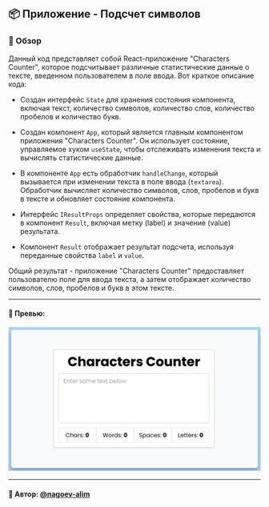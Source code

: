 ## 📦 Приложение - Подсчет символов

### 🚀 Обзор
Данный код представляет собой React-приложение "Characters Counter", которое подсчитывает различные статистические данные о тексте, введенном пользователем в поле ввода. Вот краткое описание кода:

- Создан интерфейс `State` для хранения состояния компонента, включая текст, количество символов, количество слов, количество пробелов и количество букв.

- Создан компонент `App`, который является главным компонентом приложения "Characters Counter". Он использует состояние, управляемое хуком `useState`, чтобы отслеживать изменения текста и вычислять статистические данные.

- В компоненте `App` есть обработчик `handleChange`, который вызывается при изменении текста в поле ввода (`textarea`). Обработчик вычисляет количество символов, слов, пробелов и букв в тексте и обновляет состояние компонента.

- Интерфейс `IResultProps` определяет свойства, которые передаются в компонент `Result`, включая метку (label) и значение (value) результата.

- Компонент `Result` отображает результат подсчета, используя переданные свойства `label` и `value`.

Общий результат - приложение "Characters Counter" предоставляет пользователю поле для ввода текста, а затем отображает количество символов, слов, пробелов и букв в этом тексте.

---
#### 🌄 Превью:
![Превью](public/images/preview.jpg)


-----
#### 🙌 Автор: [@nagoev-alim](https://github.com/nagoev-alim)

